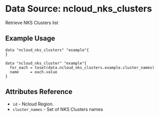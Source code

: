 # Data Source: ncloud_nks_clusters

Retrieve NKS Clusters list

## Example Usage

```hcl
data "ncloud_nks_clusters" "example"{
}

data "ncloud_nks_cluster" "example"{
  for_each = toset(data.ncloud_nks_clusters.example.cluster_names)
  name     = each.value
}

```

## Attributes Reference

* `id` - Ncloud Region.
* `cluster_names` - Set of NKS Clusters names


